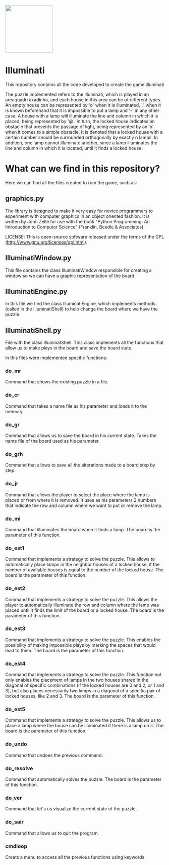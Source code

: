 <img src='images/logo.png' width='150'>

# Illuminati
This repository contains all the code developed to create the game illuminati

The puzzle implemented refers to the Illuminati, which is played in an areaquadri axadinha, and each house in this area can be of different types. An empty house can be represented by 'o' when it is illuminated, '.' when it is known beforehand that it is impossible to put a lamp and '-' in any other case. A house with a lamp will illuminate the line and column in which it is placed, being represented by '@'. In turn, the locked house indicates an obstacle that prevents the passage of light, being represented by an 'x' when it comes to a simple obstacle. It is denoted that a locked house with a certain number should be surrounded orthogonally by exactly n lamps. In addition, one lamp cannot illuminate another, since a lamp illuminates the line and column in which it is located, until it finds a locked house.

# What can we find in this repository?

Here we can find all the files created to rum the game, such as:

## graphics.py

The library is designed to make it very easy for novice programmers to
experiment with computer graphics in an object oriented fashion. It is
written by John Zelle for use with the book "Python Programming: An
Introduction to Computer Science" (Franklin, Beedle & Associates).

LICENSE: This is open-source software released under the terms of the
GPL (http://www.gnu.org/licenses/gpl.html).

## IlluminatiWindow.py

This file contains the class IlluminatiWindow responsible for creating a window so we can have a graphic representation of the board.

## IlluminatiEngine.py

In this file we find the class IlluminatiEngine, which implements methods (called in the IlluminatiShell) to help change the board where we have the puzzle.

## IlluminatiShell.py

File with the class IlluminatShell. This class implements all the functions that allow us to make plays in the board and save the board state.

In this files were implemented specific functions:

### do_mr
Command that shows the existing puzzle in a file.

### do_cr
Command that takes a name file as his parameter and loads it to the memory.

### do_gr
Command that allows us to save the board in his current state. Takes the name file of the board used as his parameter.

### do_grh
Command that allows to save all the alterations made to a board step by step.

### do_jr
Command that allows the player to select the place where the lamp is placed or from where it is removed. It uses as his parameters 2 numbers that indicate the row and column where we want to put or remove the lamp.

### do_mi
Command that illuminates the board when it finds a lamp. The board is the parameter of this function.

### do_est1
Command that implements a strategy to solve the puzzle. This allows to automatically place lamps in the neighbor houses of a locked house, if the number of available houses is equal to the number of the locked house. The board is the parameter of this function.

### do_est2
Command that implements a strategy to solve the puzzle. This allows the player to automatically illuminate the row and column where the lamp was placed until it finds the limit of the board or a locked house. The board is the parameter of this function.

### do_est3
Command that implements a strategy to solve the puzzle. This enables the possibility of making impossible plays by marking the spaces that would lead to them. The board is the parameter of this function.

### do_est4
Command that implements a strategy to solve the puzzle. This function not only enables the placement of lamps in the two houses shared in the diagonal of specific combinations (if the locked houses are 0 and 2, or 1 and 3), but also places necessarily two lamps in a diagonal of a specific pair of locked houses, like 2 and 3.  The board is the parameter of this function.

### do_est5
Command that implements a strategy to solve the puzzle. This allows us to place a lamp where the house can be illuminated if there is a lamp on it. The board is the parameter of this function.

### do_undo
Command that undoes the previous command.

### do_resolve
Command that automatically solves the puzzle. The board is the parameter of this function.

### do_ver
Command that let's us visualize the current state of the puzzle.

### do_sair
Command that allows us to quit the program.

### cmdloop
Creats a menu to access all the previous functions using keywords.
